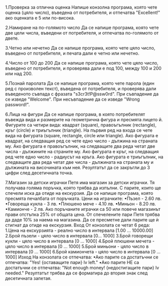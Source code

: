 1.Проверка за отлична оценка
Напише конзолна програма, която чете оценка (цяло число), въведена от потребителя, и отпечатва "Excellent!" ако оценката е 5 или по-висока.

2.Намиране на по-голямото число
Да се напише програма, която чете две цели числа, въведени от потребителя, и отпечатва по-голямото от двете. 

3.Четно или нечетно
Да се напише програма, която чете цяло число, въведено от потребителя, и печата дали е четно или нечетно. 

4.Число от 100 до 200
Да се напише програма, която чете цяло число, въведено от потребителя, и проверява дали е под 100, между 100 и 200 или над 200. 

5.Познай паролата
Да се напише програма, която чете парола (един ред с произволен текст), въведена от потребителя, и проверява дали въведеното съвпада с фразата "s3cr3t!P@ssw0rd". При съвпадение да се изведе "Welcome". При несъвпадение да се изведе "Wrong password!".

6.Лица на фигури
Да се напише програма, в която потребителят въвежда вида и размерите на геометрична фигура и пресмята лицето й. Фигурите са четири вида: квадрат (square), правоъгълник (rectangle), кръг (circle) и триъгълник (triangle). На първия ред на входа се чете вида на фигурата (square, rectangle, circle или triangle). Ако фигурата е квадрат, на следващия ред се чете едно число - дължина на страната му. Ако фигурата е правоъгълник, на следващите два реда четат две числа - дължините на страните му. Ако фигурата е кръг, на следващия ред чете едно число - радиусът на кръга. Ако фигурата е триъгълник, на следващите два реда четат две числа - дължината на страната му и дължината на височината към нея. Резултатът да се закръгли до 3 цифри след десетичната точка. 

7.Магазин за детски играчки
Петя има магазин за детски играчки. Тя получава голяма поръчка, която трябва да изпълни. С парите, които ще спечели иска да отиде на екскурзия. Да се напише програма, която пресмята печалбата от поръчката.
Цени на играчките:
•Пъзел - 2.60 лв.
•Говореща кукла - 3 лв.
•Плюшено мече - 4.10 лв.
•Миньон - 8.20 лв.
•Камионче - 2 лв.
Ако поръчаните играчки са 50 или повече магазинът прави отстъпка 25% от общата цена. От спечелените пари Петя трябва да даде 10% за наема на магазина. Да се пресметне дали парите ще ѝ стигнат да отиде на екскурзия.
Вход
От конзолата се четат 6 реда:
1.Цена на екскурзията - реално число в интервала [1.00 … 10000.00]
2.Брой пъзели - цяло число в интервала [0… 1000]
3.Брой говорещи кукли - цяло число в интервала [0 … 1000]
4.Брой плюшени мечета - цяло число в интервала [0 … 1000]
5.Брой миньони - цяло число в интервала [0 … 1000]
6.Брой камиончета - цяло число в интервала [0 … 1000]
Изход
На конзолата се отпечатва:
•Ако парите са достатъчни се отпечатва:
"Yes! {оставащите пари} lv left."
•Ако парите НЕ са достатъчни се отпечатва:
"Not enough money! {недостигащите пари} lv needed."
Резултатът трябва да се форматира до втория знак след десетичната запетая.
